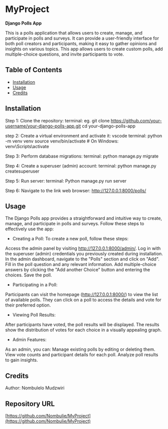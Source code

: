 # MyProject

**Django Polls App**

This is a polls application that allows users to create, manage, and participate in polls and surveys. It can provide a user-friendly interface for both poll creators and participants, making it easy to gather opinions and insights on various topics. This app allows users to create custom polls, add multiple-choice questions, and invite participants to vote. 

## Table of Contents
- [Installation](#installation)
- [Usage](#usage)
- [Credits](#credits)

## Installation
Step 1:  Clone the repository:
terminal:
eg. git clone https://github.com/your-username/your-django-polls-app.git
cd your-django-polls-app

step 2: Create a virtual environment and activate it:
vscode terminal:
python -m venv venv
source venv/bin/activate  # On Windows: venv\Scripts\activate

Step 3: Perform database migrations:
terminal:
python manage.py migrate

Step 4: Create a superuser (admin) account:
terminal:
python manage.py createsuperuser

Step 5: Run server:
terminal:
Python manage.py run server

Step 6: Navigate to the link
web browser:
http://127.0.0.1:8000/polls/

## Usage
The Django Polls app provides a straightforward and intuitive way to create, manage, and participate in polls and surveys. Follow these steps to effectively use the app:

- Creating a Poll:
To create a new poll, follow these steps:

Access the admin panel by visiting http://127.0.0.1:8000/admin/.
Log in with the superuser (admin) credentials you previously created during installation.
In the admin dashboard, navigate to the "Polls" section and click on "Add".
Fill in the poll question and any relevant information.
Add multiple-choice answers by clicking the "Add another Choice" button and entering the choices.
Save the poll.

- Participating in a Poll:

Participants can visit the homepage (http://127.0.0.1:8000/) to view the list of available polls. They can click on a poll to access the details and vote for their preferred option.

- Viewing Poll Results:

After participants have voted, the poll results will be displayed. The results show the distribution of votes for each choice in a visually appealing graph.

- Admin Features:

As an admin, you can:
Manage existing polls by editing or deleting them.
View vote counts and participant details for each poll.
Analyze poll results to gain insights.

## Credits
Author: Nombulelo Mudzwiri

## Repository URL
[https://github.com/Nombulie/MyProject](https://github.com/Nombulie/MyProject)
